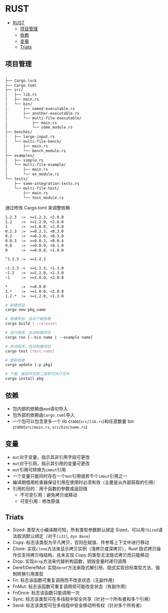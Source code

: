 # RUST

- [RUST](#rust)
  - [项目管理](#项目管理)
  - [依赖](#依赖)
  - [变量](#变量)
  - [Triats](#triats)

## 项目管理

```txt
.
├── Cargo.lock
├── Cargo.toml
├── src/
│   ├── lib.rs
│   ├── main.rs
│   └── bin/
│       ├── named-executable.rs
│       ├── another-executable.rs
│       └── multi-file-executable/
│           ├── main.rs
│           └── some_module.rs
├── benches/
│   ├── large-input.rs
│   └── multi-file-bench/
│       ├── main.rs
│       └── bench_module.rs
├── examples/
│   ├── simple.rs
│   └── multi-file-example/
│       ├── main.rs
│       └── ex_module.rs
└── tests/
    ├── some-integration-tests.rs
    └── multi-file-test/
        ├── main.rs
        └── test_module.rs
```

通过修改 Cargo.toml 来调整依赖

```txt
1.2.3  :=  >=1.2.3, <2.0.0
1.2    :=  >=1.2.0, <2.0.0
1      :=  >=1.0.0, <2.0.0
0.2.3  :=  >=0.2.3, <0.3.0
0.2    :=  >=0.2.0, <0.3.0
0.0.3  :=  >=0.0.3, <0.0.4
0.0    :=  >=0.0.0, <0.1.0
0      :=  >=0.0.0, <1.0.0

^1.2.3 :=  ==1.2.3

~1.2.3 :=  >=1.2.3, <1.3.0
~1.2   :=  >=1.2.0, <1.3.0
~1     :=  >=1.0.0, <2.0.0

*      :=  >=0.0.0
1.*    :=  >=1.0.0, <2.0.0
1.2.*  :=  >=1.2.0, <1.3.0
```

```sh
# 新建项目
cargo new pkg_name

# 构建项目，自动下载依赖
cargo build [--release]

# 运行程序，自动构建项目
cargo run [--bin name | --example name]

# 测试程序，自动构建项目
cargo test [test_name]

# 更新依赖
cargo update [-p pkg]

# 下载、编译并安装二进制可执行文件
cargo install pkg
```

## 依赖

- 包内部的依赖由`mod`语句导入
- 包外部的依赖由`Cargo.toml`导入
- 一个包可以包含至多一个 lib crate(`src/lib.rs`)和任意数量 bin crate(`src/main.rs`, `src/bin/name.rs`)

## 变量

- `mut`对于变量，指示其非引用字段可更改
- `mut`对于引用，指示其引用的变量可更改
- `mut`引用可转换为`immut`引用
- 一个变量只能同时存在一个`mut`引用或若干个`immut`引用之一
- 编译期借用检查器保证引用在使用时必须有效（主要是从外部获取的引用）
- 引用的目的：用于函数的参数或返回值
  - 不可变引用：避免拷贝或移动
  - 可变引用：修改原值

## Triats

- Sized: 类型大小编译期可知，所有类型参数默认绑定 Sized，可以用`?Sized`语法取消默认绑定（对于`[i32]`, `dyn Base`）
- Copy: 标志该类型为平凡拷贝，否则在赋值、传参等上下文中进行移动
- Clone: 实现`clone`方法来显示拷贝实例（浅拷贝或深拷贝），Rust 隐式拷贝操作仅支持拷贝栈结构，且未实现 Copy 的类型无法隐式拷贝而只能移动
- Drop: 实现`drop`方法来代替析构函数，销毁变量时递归调用
- Deref/DerefMut: 实现`deref`方法来隐式解引用、隐式实现目标类型方法、强制转换引用类型
- Fn: 标志该函数可重复调用而不改变状态（无副作用）
- FnMut: 标志该函数可重复调用但可能改变状态（有副作用）
- FnOnce: 标志该函数只能调用一次
- Sync: 标志该类型可在多线程中安全共享（针对一个所有者和多个引用）
- Send: 标志该类型可在多线程中安全移动所有权（针对多个所有者）
